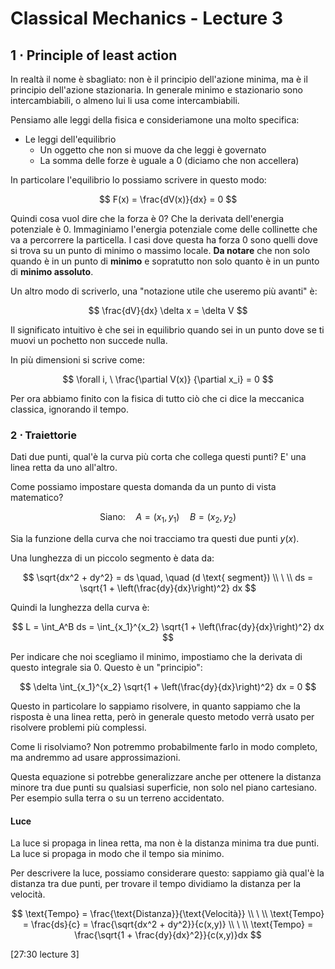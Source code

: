 # Classical Mechanics - Lecture 3

## 1 ⋅ Principle of least action

In realtà il nome è sbagliato: non è il principio dell'azione minima, ma è il principio dell'azione stazionaria. In generale minimo e stazionario sono intercambiabili, o almeno lui li usa come intercambiabili.

Pensiamo alle leggi della fisica e consideriamone una molto specifica:
- Le leggi dell'equilibrio
  - Un oggetto che non si muove da che leggi è governato
  - La somma delle forze è uguale a 0 (diciamo che non accellera)

In particolare l'equilibrio lo possiamo scrivere in questo modo:

$$
F(x) = \frac{dV(x)}{dx} = 0
$$

Quindi cosa vuol dire che la forza è 0? Che la derivata dell'energia potenziale è 0. Immaginiamo l'energia potenziale come delle collinette che va a percorrere la particella. I casi dove questa ha forza 0 sono quelli dove si trova su un punto di minimo o massimo locale. **Da notare** che non solo quando è in un punto di **minimo** e sopratutto non solo quanto è in un punto di **minimo assoluto**.

Un altro modo di scriverlo, una "notazione utile che useremo più avanti" è:

$$
\frac{dV}{dx} \delta x = \delta V
$$

Il significato intuitivo è che sei in equilibrio quando sei in un punto dove se ti muovi un pochetto non succede nulla.

In più dimensioni si scrive come:

$$
\forall i, \ \frac{\partial V(x)} {\partial x_i} = 0
$$

Per ora abbiamo finito con la fisica di tutto ciò che ci dice la meccanica classica, ignorando il tempo.

### 2 ⋅ Traiettorie

Dati due punti, qual'è la curva più corta che collega questi punti? E' una linea retta da uno all'altro.

Come possiamo impostare questa domanda da un punto di vista matematico?

$$
\text{Siano:} \quad A=(x_1,y_1) \quad B=(x_2,y_2)
$$

Sia la funzione della curva che noi tracciamo tra questi due punti $y(x)$.

Una lunghezza di un piccolo segmento è data da:

$$
\sqrt{dx^2 + dy^2} = ds \quad, \quad (d \text{ segment})
\\ \ \\
ds = \sqrt{1 + \left(\frac{dy}{dx}\right)^2} dx
$$

Quindi la lunghezza della curva è:

$$
L = \int_A^B ds = \int_{x_1}^{x_2} \sqrt{1 + \left(\frac{dy}{dx}\right)^2} dx
$$

Per indicare che noi scegliamo il minimo, impostiamo che la derivata di questo integrale sia 0. Questo è un "principio":

$$
\delta \int_{x_1}^{x_2} \sqrt{1 + \left(\frac{dy}{dx}\right)^2} dx = 0
$$

Questo in particolare lo sappiamo risolvere, in quanto sappiamo che la risposta è una linea retta, però in generale questo metodo verrà usato per risolvere problemi più complessi.

Come li risolviamo? Non potremmo probabilmente farlo in modo completo, ma andremmo ad usare approssimazioni.

Questa equazione si potrebbe generalizzare anche per ottenere la distanza minore tra due punti su qualsiasi superficie, non solo nel piano cartesiano. Per esempio sulla terra o su un terreno accidentato.

#### Luce

La luce si propaga in linea retta, ma non è la distanza minima tra due punti. La luce si propaga in modo che il tempo sia minimo.

Per descrivere la luce, possiamo considerare questo: sappiamo già qual'è la distanza tra due punti, per trovare il tempo dividiamo la distanza per la velocità.

$$
\text{Tempo} = \frac{\text{Distanza}}{\text{Velocità}}
\\ \ \\
\text{Tempo} = \frac{ds}{c} = \frac{\sqrt{dx^2 + dy^2}}{c(x,y)}
\\ \ \\
\text{Tempo} = \frac{\sqrt{1 + \frac{dy}{dx}^2}}{c(x,y)}dx
$$

[27:30 lecture 3]
